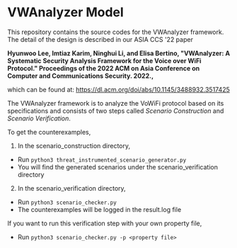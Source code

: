 # VWAnalyzer Model

This repository contains the source codes for the VWAnalyzer framework. The detail of the design is described in our ASIA CCS '22 paper

**Hyunwoo Lee, Imtiaz Karim, Ninghui Li, and Elisa Bertino, "VWAnalyzer: A Systematic Security Analysis Framework for the Voice over WiFi Protocol." Proceedings of the 2022 ACM on Asia Conference on Computer and Communications Security. 2022.,**

which can be found at:
https://dl.acm.org/doi/abs/10.1145/3488932.3517425

The VWAnalyzer framework is to analyze the VoWiFi protocol based on its specifications and consists of two steps called _Scenario Construction_ and _Scenario Verification_.

To get the counterexamples,

1) In the scenario_construction directory,
  - Run `python3 threat_instrumented_scenario_generator.py`
  - You will find the generated scenarios under the scenario_verification directory

2) In the scenario_verification directory,
  - Run `python3 scenario_checker.py`
  - The counterexamples will be logged in the result.log file

If you want to run this verification step with your own property file,
  - Run `python3 scenario_checker.py -p <property file>`
